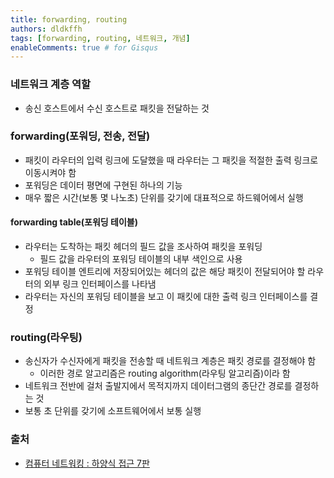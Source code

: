 ```yaml
---
title: forwarding, routing
authors: dldkffh
tags: [forwarding, routing, 네트워크, 개념]
enableComments: true # for Gisqus
---
```


### 네트워크 계층 역할

- 송신 호스트에서 수신 호스트로 패킷을 전달하는 것

### forwarding(포워딩, 전송, 전달)

- 패킷이 라우터의 입력 링크에 도달했을 때 라우터는 그 패킷을 적절한 출력 링크로 이동시켜야 함
- 포워딩은 데이터 평면에 구현된 하나의 기능
- 매우 짧은 시간(보통 몇 나노초) 단위를 갖기에 대표적으로 하드웨어에서 실행
<!--truncate-->
#### forwarding table(포워딩 테이블)

- 라우터는 도착하는 패킷 헤더의 필드 값을 조사하여 패킷을 포워딩
  - 필드 값을 라우터의 포워딩 테이블의 내부 색인으로 사용
- 포워딩 테이블 엔트리에 저장되어있는 헤더의 값은 해당 패킷이 전달되어야 할 라우터의 외부 링크 인터페이스를 나타냄
- 라우터는 자신의 포워딩 테이블을 보고 이 패킷에 대한 출력 링크 인터페이스를 결정

### routing(라우팅)

- 송신자가 수신자에게 패킷을 전송할 때 네트워크 계층은 패킷 경로를 결정해야 함
  - 이러한 경로 알고리즘은 routing algorithm(라우팅 알고리즘)이라 함
- 네트워크 전반에 걸처 출발지에서 목적지까지 데이터그램의 종단간 경로를 결정하는 것
- 보통 초 단위를 갖기에 소프트웨어에서 보통 실행

### 출처

- [컴퓨터 네트워킹 : 하양식 접근 7판](https://lib.seoul.go.kr/search/detail/CATTOT000001130839)
